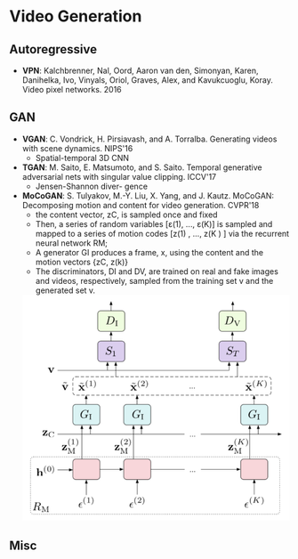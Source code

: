 # Video Generation

## Autoregressive
- **VPN**: Kalchbrenner, Nal, Oord, Aaron van den, Simonyan, Karen, Danihelka, Ivo, Vinyals, Oriol, Graves, Alex, and Kavukcuoglu, Koray. Video pixel networks. 2016

## GAN
- **VGAN**: C. Vondrick, H. Pirsiavash, and A. Torralba. Generating videos with scene dynamics. NIPS'16
	- Spatial-temporal 3D CNN
- **TGAN**: M. Saito, E. Matsumoto, and S. Saito. Temporal generative adversarial nets with singular value clipping. ICCV'17
	- Jensen-Shannon diver- gence
- **MoCoGAN**: S. Tulyakov, M.-Y. Liu, X. Yang, and J. Kautz. MoCoGAN: Decomposing motion and content for video generation. CVPR'18
	- the content vector, zC, is sampled once and fixed
	- Then, a series of random variables [ε(1), ..., ε(K)] is sampled and mapped to a series of motion codes [z(1) , ..., z(K ) ] via the recurrent neural network RM;
	- A generator GI produces a frame, x, using the content and the motion vectors {zC, z(k)}
	- The discriminators, DI and DV, are trained on real and fake images and videos, respectively, sampled from the training set v and the generated set v.
	<img src="/Generative/images/mocogan.png" alt="drawing" width="500"/>

## Misc

